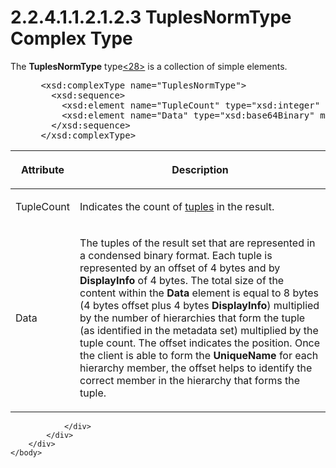<html dir="LTR" xmlns:mshelp="http://msdn.microsoft.com/mshelp" xmlns:ddue="http://ddue.schemas.microsoft.com/authoring/2003/5" xmlns:xlink="http://www.w3.org/1999/xlink" xmlns:tool="http://www.microsoft.com/tooltip">
    <head>
        <meta http-equiv="Content-Type" content="text/html; CHARSET=utf-8"></meta>
        <meta name="save" content="history"></meta>
        <title>2.2.4.1.1.2.1.2.3 TuplesNormType Complex Type</title>
        <xml>
            <mshelp:toctitle title="2.2.4.1.1.2.1.2.3 TuplesNormType Complex Type"></mshelp:toctitle>
            <mshelp:rltitle title="[MS-SSAS]: TuplesNormType Complex Type"></mshelp:rltitle>
            <mshelp:keyword index="A" term="bc60074a-e7fe-40cd-8138-883f24951745"></mshelp:keyword>
            <mshelp:attr name="DCSext.ContentType" value="open specification"></mshelp:attr>
            <mshelp:attr name="AssetID" value="bc60074a-e7fe-40cd-8138-883f24951745"></mshelp:attr>
            <mshelp:attr name="TopicType" value="kbRef"></mshelp:attr>
            <mshelp:attr name="DCSext.Title" value="[MS-SSAS]: TuplesNormType Complex Type" />
        </xml>
    </head>
    <body>
        <div id="header">
            <h1 class="heading">2.2.4.1.1.2.1.2.3 TuplesNormType Complex Type</h1>
        </div>
        <div id="mainSection">
            <div id="mainBody">
                <div id="allHistory" class="saveHistory"></div>
                <div id="sectionSection0" class="section" name="collapseableSection">
                    

<p>The <b>TuplesNormType</b> type<a id="Appendix_A_Target_28"></a><a href="b9ac4859-2662-44ca-b131-9addd8b953dc.htm#Appendix_A_28" aria-label="Product behavior note 28">&lt;28&gt;</a> is a
collection of simple elements.</p>

<dl>
<dd>
<div><pre> &lt;xsd:complexType name=&quot;TuplesNormType&quot;&gt;
   &lt;xsd:sequence&gt;
     &lt;xsd:element name=&quot;TupleCount&quot; type=&quot;xsd:integer&quot; minOccurs=&quot;1&quot; maxOccurs=&quot;1&quot; /&gt;
     &lt;xsd:element name=&quot;Data&quot; type=&quot;xsd:base64Binary&quot; minOccurs=&quot;1&quot; maxOccurs=&quot;1&quot; /&gt;
   &lt;/xsd:sequence&gt;
 &lt;/xsd:complexType&gt;
</pre></div>
</dd></dl>

<table>
 <thead>
  <tr>
   <th>
   <p>Attribute</p>
   </th>
   <th>
   <p>Description</p>
   </th>
  </tr>
 </thead>
 <tr>
  <td>
  <p>TupleCount</p>
  </td>
  <td>
  <p>Indicates the count of <a href="8676f5ce-62d4-4244-a326-634bfed4aba4.htm#gt_e64f7e8a-c55b-47dc-9c6e-2afe5f13d448">tuples</a> in the result.</p>
  </td>
 </tr>
 <tr>
  <td>
  <p>Data</p>
  </td>
  <td>
  <p>The tuples of the result set that are represented in a
  condensed binary format. Each tuple is represented by an offset of 4 bytes
  and by <b>DisplayInfo</b> of 4 bytes. The total size of the content within
  the <b>Data</b> element is equal to 8 bytes (4 bytes offset plus 4 bytes <b>DisplayInfo</b>)
  multiplied by the number of hierarchies that form the tuple (as identified in
  the metadata set) multiplied by the tuple count. The offset indicates the
  position. Once the client is able to form the <b>UniqueName</b> for each
  hierarchy member, the offset helps to identify the correct member in the
  hierarchy that forms the tuple.</p>
  </td>
 </tr>
</table>

<p> </p>


                </div>
            </div>
        </div>
    </body>
</html>